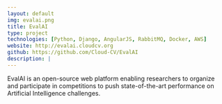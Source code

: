 ```yaml
---
layout: default
img: evalai.png
title: EvalAI
type: project
technologies: [Python, Django, AngularJS, RabbitMQ, Docker, AWS]
website: http://evalai.cloudcv.org
github: https://github.com/Cloud-CV/EvalAI
description: |
---
```

EvalAI is an open-source web platform enabling researchers to organize and participate in competitions to push state-of-the-art performance on Artificial Intelligence challenges.
